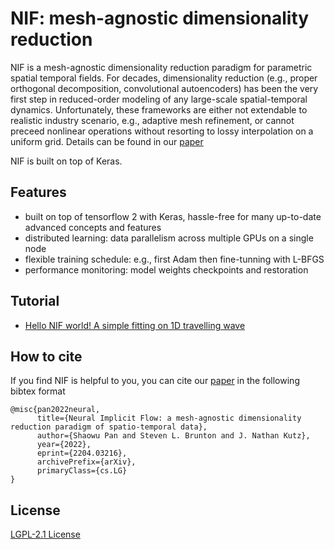 # NIF: mesh-agnostic dimensionality reduction

NIF is a mesh-agnostic dimensionality reduction paradigm for parametric spatial temporal fields. For decades, dimensionality reduction (e.g., proper orthogonal decomposition, convolutional autoencoders) has been the very first step in reduced-order modeling of any large-scale spatial-temporal dynamics. Unfortunately, these frameworks are either not extendable to realistic industry scenario, e.g., adaptive mesh refinement, or cannot preceed nonlinear operations without resorting to lossy interpolation on a uniform grid. Details can be found in our [paper](https://arxiv.org/pdf/2204.03216.pdf)

NIF is built on top of Keras. 

## Features

- built on top of tensorflow 2 with Keras, hassle-free for many up-to-date advanced concepts and features
- distributed learning: data parallelism across multiple GPUs on a single node
- flexible training schedule: e.g., first Adam then fine-tunning with L-BFGS
- performance monitoring: model weights checkpoints and restoration

## Tutorial

- [Hello NIF world! A simple fitting on 1D travelling wave](https://colab.research.google.com/drive/1odreAOvjlkLVJsHXDMOjqc_CTaXil_ha?usp=sharing)

## How to cite

If you find NIF is helpful to you, you can cite our [paper](https://arxiv.org/abs/2204.03216) in the following bibtex format

```
@misc{pan2022neural,
      title={Neural Implicit Flow: a mesh-agnostic dimensionality reduction paradigm of spatio-temporal data}, 
      author={Shaowu Pan and Steven L. Brunton and J. Nathan Kutz},
      year={2022},
      eprint={2204.03216},
      archivePrefix={arXiv},
      primaryClass={cs.LG}
}
```

## License

[LGPL-2.1 License](https://github.com/pswpswpsw/nif/blob/master/LICENSE)

